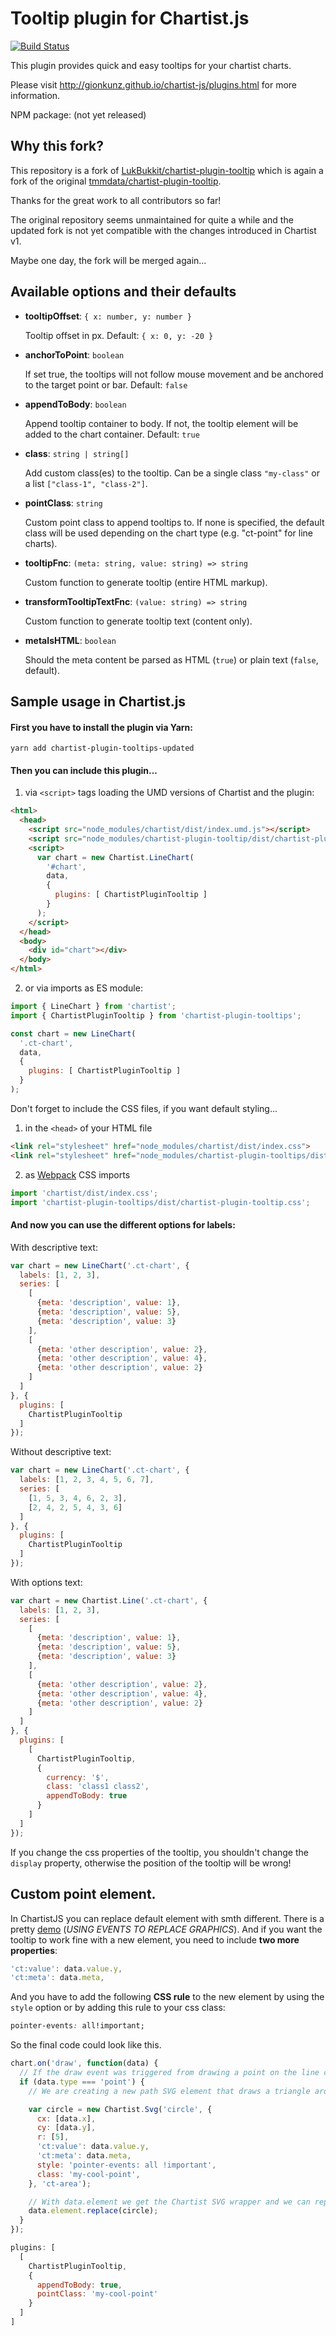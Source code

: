 # Tooltip plugin for Chartist.js

[![Build Status](https://github.com/stklcode/chartist-plugin-tooltip/actions/workflows/nodejs.yml/badge.svg)](https://github.com/stklcode/chartist-plugin-tooltip/actions/workflows/nodejs.yml)

This plugin provides quick and easy tooltips for your chartist charts.

Please visit http://gionkunz.github.io/chartist-js/plugins.html for more information.

NPM package: (not yet released)


## Why this fork?
This repository is a fork of [LukBukkit/chartist-plugin-tooltip](https://github.com/LukBukkit/chartist-plugin-tooltip)
which is again a fork of the original [tmmdata/chartist-plugin-tooltip](https://github.com/tmmdata/chartist-plugin-tooltip). 

Thanks for the great work to all contributors so far!

The original repository seems unmaintained for quite a while and the updated fork is not yet compatible with the changes
introduced in Chartist v1.

Maybe one day, the fork will be merged again...


## Available options and their defaults

* **tooltipOffset**: `{ x: number, y: number }`

  Tooltip offset in px. Default: `{ x: 0, y: -20 }`

* **anchorToPoint**: `boolean`

  If set true, the tooltips will not follow mouse movement and be anchored to the target point or bar.
  Default: `false`

* **appendToBody**: `boolean`

  Append tooltip container to body.
  If not, the tooltip element will be added to the chart container.
  Default: `true`

* **class**: `string | string[]`

  Add custom class(es) to the tooltip.
  Can be a single class `"my-class"` or a list `["class-1", "class-2"]`.

* **pointClass**: `string`

  Custom point class to append tooltips to.
  If none is specified, the default class will be used depending on the chart type (e.g. "ct-point" for line charts).

* **tooltipFnc**: `(meta: string, value: string) => string`

  Custom function to generate tooltip (entire HTML markup).

* **transformTooltipTextFnc**: `(value: string) => string`

  Custom function to generate tooltip text (content only).

* **metaIsHTML**: `boolean`

  Should the meta content be parsed as HTML (`true`) or plain text (`false`, default).


## Sample usage in Chartist.js

#### First you have to install the plugin via Yarn:

`yarn add chartist-plugin-tooltips-updated`

#### Then you can include this plugin...
1. via `<script>` tags loading the UMD versions of Chartist and the plugin:
```html
<html>
  <head>
    <script src="node_modules/chartist/dist/index.umd.js"></script>
    <script src="node_modules/chartist-plugin-tooltip/dist/chartist-plugin-tooltip.umd.js"></script>
    <script>
      var chart = new Chartist.LineChart(
        '#chart',
        data,
        {
          plugins: [ ChartistPluginTooltip ]
        }
      );
    </script>
  </head>
  <body>
    <div id="chart"></div> 
  </body>
</html>
```

2. or via imports as ES module:
```js
import { LineChart } from 'chartist';
import { ChartistPluginTooltip } from 'chartist-plugin-tooltips';

const chart = new LineChart(
  '.ct-chart',
  data,
  {
    plugins: [ ChartistPluginTooltip ]
  }
);
```

Don't forget to include the CSS files, if you want default styling...

1. in the `<head>` of your HTML file
```html
<link rel="stylesheet" href="node_modules/chartist/dist/index.css">
<link rel="stylesheet" href="node_modules/chartist-plugin-tooltips/dist/chartist-plugin-tooltip.css">
```
2. as [Webpack](https://webpack.js.org/loaders/style-loader/) CSS imports
```js
import 'chartist/dist/index.css';
import 'chartist-plugin-tooltips/dist/chartist-plugin-tooltip.css';
```

#### And now you can use the different options for labels:

With descriptive text:
```js
var chart = new LineChart('.ct-chart', {
  labels: [1, 2, 3],
  series: [
    [
      {meta: 'description', value: 1},
      {meta: 'description', value: 5},
      {meta: 'description', value: 3}
    ],
    [
      {meta: 'other description', value: 2},
      {meta: 'other description', value: 4},
      {meta: 'other description', value: 2}
    ]
  ]
}, {
  plugins: [
    ChartistPluginTooltip
  ]
});
```

Without descriptive text:
```js
var chart = new LineChart('.ct-chart', {
  labels: [1, 2, 3, 4, 5, 6, 7],
  series: [
    [1, 5, 3, 4, 6, 2, 3],
    [2, 4, 2, 5, 4, 3, 6]
  ]
}, {
  plugins: [
    ChartistPluginTooltip
  ]
});
```

With options text:
```js
var chart = new Chartist.Line('.ct-chart', {
  labels: [1, 2, 3],
  series: [
    [
      {meta: 'description', value: 1},
      {meta: 'description', value: 5},
      {meta: 'description', value: 3}
    ],
    [
      {meta: 'other description', value: 2},
      {meta: 'other description', value: 4},
      {meta: 'other description', value: 2}
    ]
  ]
}, {
  plugins: [
    [
      ChartistPluginTooltip,
      {
        currency: '$',
        class: 'class1 class2',
        appendToBody: true
      }
    ]
  ]
});
```

If you change the css properties of the tooltip, you shouldn't change the `display` property, 
otherwise the position of the tooltip will be wrong!

## Custom point element.

In ChartistJS you can replace default element with smth different.
There is a pretty [demo](https://gionkunz.github.io/chartist-js/examples.html#example-line-modify-drawing) 
(*USING EVENTS TO REPLACE GRAPHICS*).
And if you want the tooltip to work fine with a new element, you need to include **two more properties**:

```javascript
'ct:value': data.value.y,
'ct:meta': data.meta,
```

And you have to add the following **CSS rule** to the new element by using the `style` option 
or by adding this rule to your css class: 

```css
pointer-events: all!important;
```

So the final code could look like this.
```javascript
chart.on('draw', function(data) {
  // If the draw event was triggered from drawing a point on the line chart
  if (data.type === 'point') {
    // We are creating a new path SVG element that draws a triangle around the point coordinates

    var circle = new Chartist.Svg('circle', {
      cx: [data.x],
      cy: [data.y],
      r: [5],
      'ct:value': data.value.y,
      'ct:meta': data.meta,
      style: 'pointer-events: all !important',
      class: 'my-cool-point',
    }, 'ct-area');

    // With data.element we get the Chartist SVG wrapper and we can replace the original point drawn by Chartist with our newly created triangle
    data.element.replace(circle);
  }
});
```

```javascript
plugins: [
  [
    ChartistPluginTooltip,
    {
      appendToBody: true,
      pointClass: 'my-cool-point'
    }
  ]
]
```
